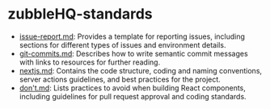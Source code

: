 # zubbleHQ-standards

- [issue-report.md](issue-report.md): Provides a template for reporting issues, including sections for different types of issues and environment details.
- [git-commits.md](git-commits.md): Describes how to write semantic commit messages with links to resources for further reading.
- [nextjs.md](nextjs.md): Contains the code structure, coding and naming conventions, server actions guidelines, and best practices for the project.
- [don't.md](don't.md): Lists practices to avoid when building React components, including guidelines for pull request approval and coding standards.